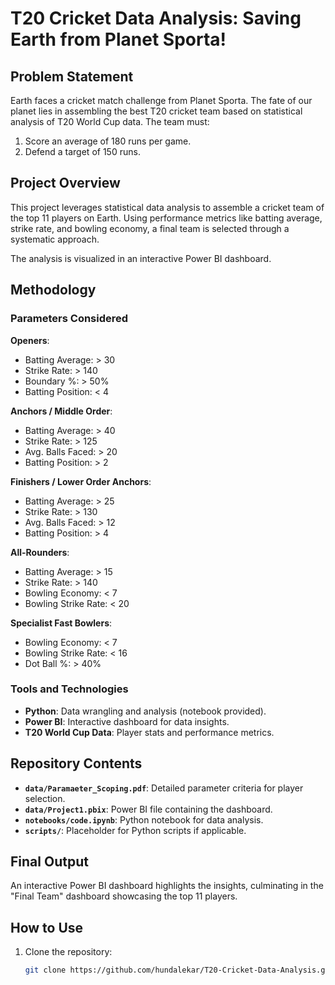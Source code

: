 # T20 Cricket Data Analysis: Saving Earth from Planet Sporta!

## Problem Statement
Earth faces a cricket match challenge from Planet Sporta. The fate of our planet lies in assembling the best T20 cricket team based on statistical analysis of T20 World Cup data. The team must:

1. Score an average of 180 runs per game.
2. Defend a target of 150 runs.

## Project Overview
This project leverages statistical data analysis to assemble a cricket team of the top 11 players on Earth. Using performance metrics like batting average, strike rate, and bowling economy, a final team is selected through a systematic approach. 

The analysis is visualized in an interactive Power BI dashboard.

## Methodology
### Parameters Considered
**Openers**:
- Batting Average: > 30
- Strike Rate: > 140
- Boundary %: > 50%
- Batting Position: < 4

**Anchors / Middle Order**:
- Batting Average: > 40
- Strike Rate: > 125
- Avg. Balls Faced: > 20
- Batting Position: > 2

**Finishers / Lower Order Anchors**:
- Batting Average: > 25
- Strike Rate: > 130
- Avg. Balls Faced: > 12
- Batting Position: > 4

**All-Rounders**:
- Batting Average: > 15
- Strike Rate: > 140
- Bowling Economy: < 7
- Bowling Strike Rate: < 20

**Specialist Fast Bowlers**:
- Bowling Economy: < 7
- Bowling Strike Rate: < 16
- Dot Ball %: > 40%

### Tools and Technologies
- **Python**: Data wrangling and analysis (notebook provided).
- **Power BI**: Interactive dashboard for data insights.
- **T20 World Cup Data**: Player stats and performance metrics.

## Repository Contents
- **`data/Paramaeter_Scoping.pdf`**: Detailed parameter criteria for player selection.
- **`data/Project1.pbix`**: Power BI file containing the dashboard.
- **`notebooks/code.ipynb`**: Python notebook for data analysis.
- **`scripts/`**: Placeholder for Python scripts if applicable.

## Final Output
An interactive Power BI dashboard highlights the insights, culminating in the "Final Team" dashboard showcasing the top 11 players.

## How to Use
1. Clone the repository:  
   ```bash
   git clone https://github.com/hundalekar/T20-Cricket-Data-Analysis.git
